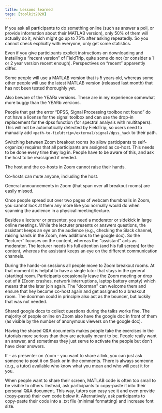 ```yaml
---
title: Lessons learned
tags: [toolkit2020]
---
```


If you ask all participants to do something online (such as answer a poll, or provide information about their MATLAB version), only 50% of them will actually do it, which might go up to 75% after asking repeatedly. So you cannot check explicitly with everyone, only get some statistics.

Even if you give participants explicit instructions on downloading and installing a “recent version” of FieldTrip, quite some do not (or consider a 1 or 2 year version recent enough). Perspectives on “recent” apparently differ.

Some people will use a MATLAB version that is 5 years old, whereas some other people will use the latest MATLAB version (released last month) that has not been tested thoroughly yet.

Also beware of the YEARa versions. These are in my experience somewhat more buggy than the YEARb versions.

People that get the error “DPSS, Signal Processing toolbox not found” do not have a license for the signal toolbox and can use the drop-in replacement for the dpss function (for spectral analysis with multitapers). This will not be automatically detected by FieldTrip, so users need to manually add `<path-to-fieldtrip>/external/signal/dpss_hack` to their path.

Switching between Zoom breakout rooms (to allow participants to self-organize) requires that all participants are assigned as co-host. This needs to be done every time they log in. People have to be aware of this, and ask the host to be reassigned if needed.

The host and the co-hosts in Zoom cannot raise their hands.

Co-hosts can mute anyone, including the host.

General announcements in Zoom (that span over all breakout rooms) are easily missed.

Once people spread out over two pages of webcam thumbnails in Zoom, you cannot look at them any more like you normally would do when scanning the audience in a physical meeting/lecture.

Besides a lecturer or presenter, you need a moderator or sidekick in large online meetings. While the lecturer presents or answers questions, the assistant keeps an eye on the audience (e.g., checking the Slack channel, raising hands in the Zoom, new additions to the google doc). So the “lecturer” focuses on the content, whereas the “assistant” acts as moderator.  The lecturer needs his full attention (and his full screen) for the content, whereas the assistant keeps an eye on the different communication channels.

During the hands-on sessions all people move to Zoom breakout rooms. At that moment it is helpful to have a single tutor that stays in the general (starting) room. Participants occasionally leave the Zoom meeting or drop out of it (Zoom crashes, network interruptions, laptop battery empty) which means that the later join again. The "doorman" can welcome them and ensure that hey become co-host again and get assigned to a breakout room. The doorman could in principle also act as the bouncer, but luckily that was not needed.

Shared google docs to collect questions during the talks works fine. The majority of people online on Zoom also have the google doc in front of them (as visible by the number of anonymous viewers on the google doc).

Having the shared Q&A documents makes people take the exercises in the tutorials more serious than they are actually meant to be. People really want an answer, and sometimes they just serve to activate the people but don’t have clear answers.

If - as presenter on Zoom - you want to share a link, you can just ask someone to post it on Slack or in the comments. There is always someone (e.g., a tutor) available who know what you mean and who will post it for you.

When people want to share their screen, MATLAB code is often too small to be visible to others. Instead, ask participants to copy-paste it into their personal Q&A document. This way, tutors can easy see it and even provide (copy-paste) their own code below it.
Alternatively, ask participants to copy-paste their code into a .txt file (minimal formatting) and increase font size.
